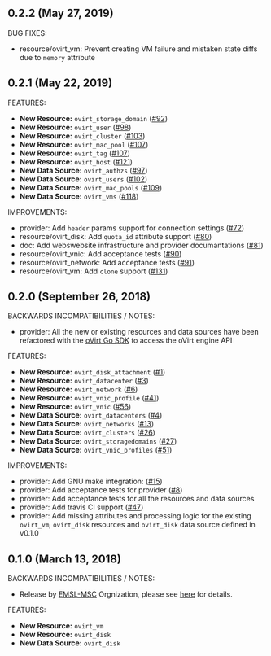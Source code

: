 ## 0.2.2 (May 27, 2019)

BUG FIXES:

* resource/ovirt_vm: Prevent creating VM failure and mistaken state diffs due to `memory` attribute


## 0.2.1 (May 22, 2019)

FEATURES:

* **New Resource:** `ovirt_storage_domain` ([#92](https://github.com/imjoey/terraform-provider-ovirt/pull/92))
* **New Resource:** `ovirt_user` ([#98](https://github.com/imjoey/terraform-provider-ovirt/pull/98))
* **New Resource:** `ovirt_cluster` ([#103](https://github.com/imjoey/terraform-provider-ovirt/pull/103))
* **New Resource:** `ovirt_mac_pool` ([#107](https://github.com/imjoey/terraform-provider-ovirt/pull/107))
* **New Resource:** `ovirt_tag` ([#107](https://github.com/imjoey/terraform-provider-ovirt/pull/114))
* **New Resource:** `ovirt_host` ([#121](https://github.com/imjoey/terraform-provider-ovirt/pull/121))
* **New Data Source:** `ovirt_authzs` ([#97](https://github.com/imjoey/terraform-provider-ovirt/pull/97))
* **New Data Source:** `ovirt_users` ([#102](https://github.com/imjoey/terraform-provider-ovirt/pull/102))
* **New Data Source:** `ovirt_mac_pools` ([#109](https://github.com/imjoey/terraform-provider-ovirt/pull/109))
* **New Data Source:** `ovirt_vms` ([#118](https://github.com/imjoey/terraform-provider-ovirt/pull/118))


IMPROVEMENTS:

* provider: Add `header` params support for connection settings ([#72](https://github.com/imjoey/terraform-provider-ovirt/pull/72))
* resource/ovirt_disk: Add `quota_id` attribute support ([#80](https://github.com/imjoey/terraform-provider-ovirt/pull/80))
* doc: Add webswebsite infrastructure and provider documantations ([#81](https://github.com/imjoey/terraform-provider-ovirt/pull/81))
* resource/ovirt_vnic: Add acceptance tests ([#90](https://github.com/imjoey/terraform-provider-ovirt/pull/90))
* resource/ovirt_network: Add acceptance tests ([#91](https://github.com/imjoey/terraform-provider-ovirt/pull/91))
* resource/ovirt_vm: Add `clone` support ([#131](https://github.com/imjoey/terraform-provider-ovirt/pull/131))


## 0.2.0 (September 26, 2018)

BACKWARDS INCOMPATIBILITIES / NOTES:

* provider: All the new or existing resources and data sources have been refactored with the [oVirt Go SDK](https://github.com/imjoey/go-ovirt) to access the oVirt engine API


FEATURES:

* **New Resource:** `ovirt_disk_attachment` ([#1](https://github.com/imjoey/terraform-provider-ovirt/pull/1))
* **New Resource:** `ovirt_datacenter` ([#3](https://github.com/imjoey/terraform-provider-ovirt/pull/3))
* **New Resource:** `ovirt_network` ([#6](https://github.com/imjoey/terraform-provider-ovirt/pull/6))
* **New Resource:** `ovirt_vnic_profile` ([#41](https://github.com/imjoey/terraform-provider-ovirt/pull/41))
* **New Resource:** `ovirt_vnic` ([#56](https://github.com/imjoey/terraform-provider-ovirt/pull/56))
* **New Data Source:** `ovirt_datacenters` ([#4](https://github.com/imjoey/terraform-provider-ovirt/pull/4))
* **New Data Source:** `ovirt_networks` ([#13](https://github.com/imjoey/terraform-provider-ovirt/pull/13))
* **New Data Source:** `ovirt_clusters` ([#26](https://github.com/imjoey/terraform-provider-ovirt/pull/26))
* **New Data Source:** `ovirt_storagedomains` ([#27](https://github.com/imjoey/terraform-provider-ovirt/pull/27))
* **New Data Source:** `ovirt_vnic_profiles` ([#51](https://github.com/imjoey/terraform-provider-ovirt/pull/51))

IMPROVEMENTS:

* provider: Add GNU make integration: ([#15](https://github.com/imjoey/terraform-provider-ovirt/pull/15))
* provider: Add acceptance tests for provider ([#8](https://github.com/imjoey/terraform-provider-ovirt/pull/8))
* provider: Add acceptance tests for all the resources and data sources
* provider: Add travis CI support ([#47](https://github.com/imjoey/terraform-provider-ovirt/pull/47))
* provider: Add missing attributes and processing logic for the existing `ovirt_vm`, `ovirt_disk` resources and `ovirt_disk` data source defined in v0.1.0


## 0.1.0 (March 13, 2018)

BACKWARDS INCOMPATIBILITIES / NOTES:

* Release by [EMSL-MSC](https://github.com/EMSL-MSC/terraform-provider-ovirt/commits) Orgnization, please see [here](https://github.com/EMSL-MSC/terraform-provider-ovirt/releases/tag/0.1.0) for details.


FEATURES:

* **New Resource:** `ovirt_vm`
* **New Resource:** `ovirt_disk`
* **New Data Source:** `ovirt_disk`

